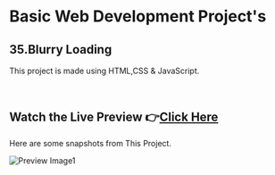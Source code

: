 # Basic Web Development Project's

## 35.Blurry Loading


This project is made using HTML,CSS & JavaScript.


<br>

## Watch the Live Preview 👉[Click Here](https://sorcererchiragsingh.github.io/Web-Development-Projects/35-Blurry%20Loading)
Here are some snapshots from This Project.

![Preview Image1](https://github.com/SorcererChiragsingh/Web-Development-Projects/blob/main/35-Blurry%20Loading/Images/preview1.png)
<br><br>
